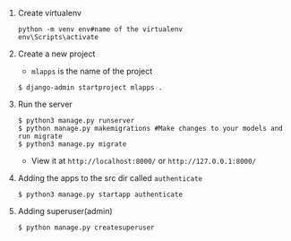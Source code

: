 1. Create virtualenv
   ```console
   python -m venv env#name of the virtualenv
   env\Scripts\activate
   ```

1. Create a new project
   - `mlapps` is the name of the project

   ```console
   $ django-admin startproject mlapps .
   ```

1. Run the server

   ```console
   $ python3 manage.py runserver
   $ python manage.py makemigrations #Make changes to your models and run migrate
   $ python3 manage.py migrate
   ```

   - View it at `http://localhost:8000/` or `http://127.0.0.1:8000/`

1. Adding the apps to the src dir called `authenticate`

   ```console
   $ python3 manage.py startapp authenticate
   ```

1. Adding superuser(admin)

   ```console
   $ python manage.py createsuperuser
   ```
